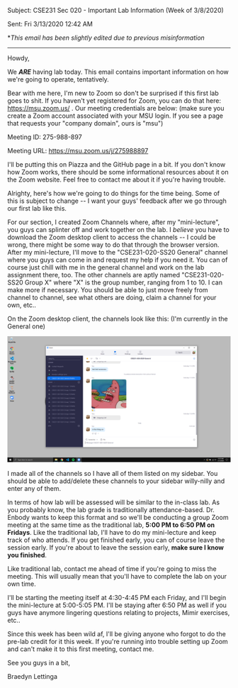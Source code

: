 Subject: CSE231 Sec 020 - Important Lab Information (Week of 3/8/2020)

Sent: Fri 3/13/2020 12:42 AM

\**This email has been slightly edited due to previous misinformation*

__________________________________________

Howdy,

We *__ARE__* having lab today. This email contains important information on how we're going to operate, tentatively.

Bear with me here, I'm new to Zoom so don't be surprised if this first lab goes to shit. If you haven't yet registered for Zoom, you can do that here: https://msu.zoom.us/ . Our meeting credentials are below: (make sure you create a Zoom account associated with your MSU login. If you see a page that requests your "company domain", ours is "msu")

Meeting ID: 275-988-897

Meeting URL: https://msu.zoom.us/j/275988897

I'll be putting this on Piazza and the GitHub page in a bit. If you don't know how Zoom works, there should be some informational resources about it on the Zoom website. Feel free to contact me about it if you're having trouble.

Alrighty, here's how we're going to do things for the time being. Some of this is subject to change -- I want your guys' feedback after we go through our first lab like this. 

For our section, I created Zoom Channels where, after my "mini-lecture", you guys can splinter off and work together on the lab. I *believe* you have to download the Zoom desktop client to access the channels -- I could be wrong, there might be some way to do that through the browser version. After my mini-lecture, I'll move to the "CSE231-020-SS20 General" channel where you guys can come in and request my help if you need it. You can of course just chill with me in the general channel and work on the lab assignment there, too. The other channels are aptly named "CSE231-020-SS20 Group X" where "X" is the group number, ranging from 1 to 10. I can make more if necessary. You should be able to just move freely from channel to channel, see what others are doing, claim a channel for your own, etc..  

On the Zoom desktop client, the channels look like this: (I'm currently in the General one)

![](WEEK9-2IMG1.png)

I made all of the channels so I have all of them listed on my sidebar. You should be able to add/delete these channels to your sidebar willy-nilly and enter any of them.

In terms of how lab will be assessed will be similar to the in-class lab. As you probably know, the lab grade is traditionally attendance-based. Dr. Enbody wants to keep this format and so we'll be conducting a group Zoom meeting at the same time as the traditional lab, __5:00 PM to 6:50 PM on Fridays__. Like the traditional lab, I'll have to do my mini-lecture and keep track of who attends. If you get finished early, you can of course leave the session early. If you're about to leave the session early, __make sure I know you finished__. 

Like traditional lab, contact me ahead of time if you're going to miss the meeting. This will usually mean that you'll have to complete the lab on your own time. 

I'll be starting the meeting itself at 4:30-4:45 PM each Friday, and I'll begin the mini-lecture at 5:00-5:05 PM. I'll be staying after 6:50 PM as well if you guys have anymore lingering questions relating to projects, Mimir exercises, etc.. 

Since this week has been wild af, I'll be giving anyone who forgot to do the pre-lab credit for it this week. If you're running into trouble setting up Zoom and can't make it to this first meeting, contact me. 

See you guys in a bit,

Braedyn Lettinga
